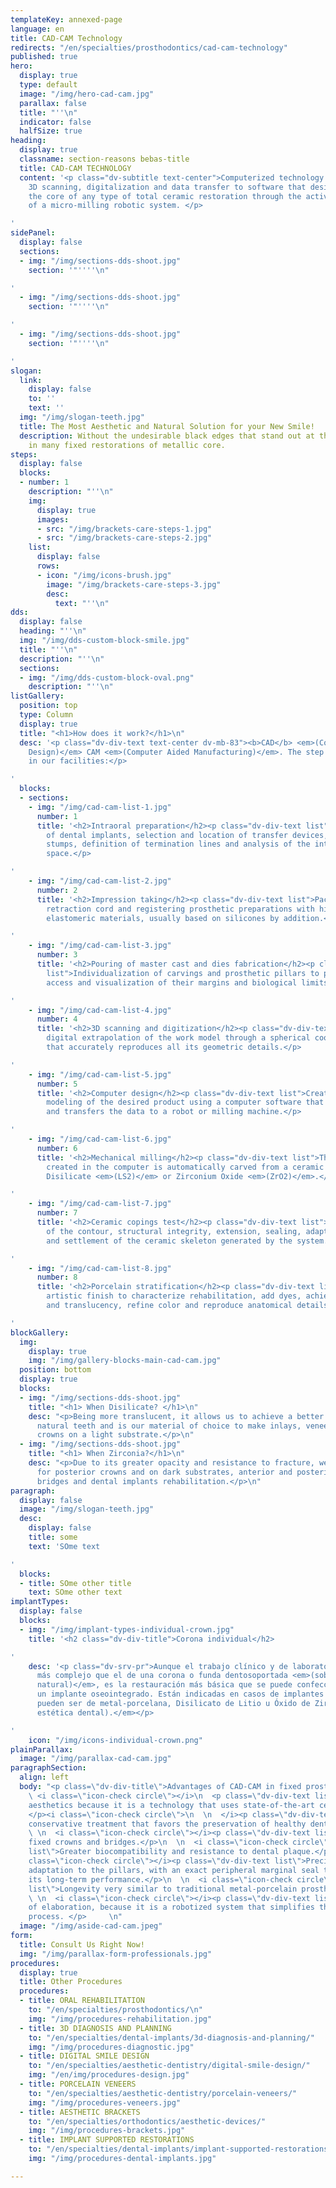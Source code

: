 ```yaml
---
templateKey: annexed-page
language: en
title: CAD-CAM Technology
redirects: "/en/specialties/prosthodontics/cad-cam-technology"
published: true
hero:
  display: true
  type: default
  image: "/img/hero-cad-cam.jpg"
  parallax: false
  title: "''\n"
  indicator: false
  halfSize: true
heading:
  display: true
  classname: section-reasons bebas-title
  title: CAD-CAM TECHNOLOGY
  content: '<p class="dv-subtitle text-center">Computerized technology that allows
    3D scanning, digitalization and data transfer to software that designs and builds
    the core of any type of total ceramic restoration through the activation and control
    of a micro-milling robotic system. </p>

'
sidePanel:
  display: false
  sections:
  - img: "/img/sections-dds-shoot.jpg"
    section: '"''''\n"

'
  - img: "/img/sections-dds-shoot.jpg"
    section: '"''''\n"

'
  - img: "/img/sections-dds-shoot.jpg"
    section: '"''''\n"

'
slogan:
  link:
    display: false
    to: ''
    text: ''
  img: "/img/slogan-teeth.jpg"
  title: The Most Aesthetic and Natural Solution for your New Smile!
  description: Without the undesirable black edges that stand out at the gum level
    in many fixed restorations of metallic core.
steps:
  display: false
  blocks:
  - number: 1
    description: "''\n"
    img:
      display: true
      images:
      - src: "/img/brackets-care-steps-1.jpg"
      - src: "/img/brackets-care-steps-2.jpg"
    list:
      display: false
      rows:
      - icon: "/img/icons-brush.jpg"
        image: "/img/brackets-care-steps-3.jpg"
        desc:
          text: "''\n"
dds:
  display: false
  heading: "''\n"
  img: "/img/dds-custom-block-smile.jpg"
  title: "''\n"
  description: "''\n"
  sections:
  - img: "/img/dds-custom-block-oval.png"
    description: "''\n"
listGallery:
  position: top
  type: Column
  display: true
  title: "<h1>How does it work?</h1>\n"
  desc: '<p class="dv-div-text text-center dv-mb-83"><b>CAD</b> <em>(Computer Aided
    Design)</em> CAM <em>(Computer Aided Manufacturing)</em>. The step by step process
    in our facilities:</p>

'
  blocks:
  - sections:
    - img: "/img/cad-cam-list-1.jpg"
      number: 1
      title: '<h2>Intraoral preparation</h2><p class="dv-div-text list">Exposition
        of dental implants, selection and location of transfer devices, carving of
        stumps, definition of termination lines and analysis of the interocclusal
        space.</p>

'
    - img: "/img/cad-cam-list-2.jpg"
      number: 2
      title: '<h2>Impression taking</h2><p class="dv-div-text list">Packaging of the
        retraction cord and registering prosthetic preparations with high fidelity
        elastomeric materials, usually based on silicones by addition.</p>

'
    - img: "/img/cad-cam-list-3.jpg"
      number: 3
      title: '<h2>Pouring of master cast and dies fabrication</h2><p class="dv-div-text
        list">Individualization of carvings and prosthetic pillars to provide better
        access and visualization of their margins and biological limits.</p>

'
    - img: "/img/cad-cam-list-4.jpg"
      number: 4
      title: '<h2>3D scanning and digitization</h2><p class="dv-div-text list">Three-dimensional
        digital extrapolation of the work model through a spherical coordinate system
        that accurately reproduces all its geometric details.</p>

'
    - img: "/img/cad-cam-list-5.jpg"
      number: 5
      title: '<h2>Computer design</h2><p class="dv-div-text list">Creation and 3D
        modeling of the desired product using a computer software that draws the infrastructure
        and transfers the data to a robot or milling machine.</p>

'
    - img: "/img/cad-cam-list-6.jpg"
      number: 6
      title: '<h2>Mechanical milling</h2><p class="dv-div-text list">The restoration
        created in the computer is automatically carved from a ceramic block of Lithium
        Disilicate <em>(LS2)</em> or Zirconium Oxide <em>(ZrO2)</em>.</p>

'
    - img: "/img/cad-cam-list-7.jpg"
      number: 7
      title: '<h2>Ceramic copings test</h2><p class="dv-div-text list">Verification
        of the contour, structural integrity, extension, sealing, adaptation, stability
        and settlement of the ceramic skeleton generated by the system.</p>

'
    - img: "/img/cad-cam-list-8.jpg"
      number: 8
      title: '<h2>Porcelain stratification</h2><p class="dv-div-text list">Manual
        artistic finish to characterize rehabilitation, add dyes, achieve polychromatism
        and translucency, refine color and reproduce anatomical details.</p>

'
blockGallery:
  img:
    display: true
    img: "/img/gallery-blocks-main-cad-cam.jpg"
  position: bottom
  display: true
  blocks:
  - img: "/img/sections-dds-shoot.jpg"
    title: "<h1> When Disilicate? </h1>\n"
    desc: "<p>Being more translucent, it allows us to achieve a better mimicry with
      natural teeth and is our material of choice to make inlays, veneers and anterior
      crowns on a light substrate.</p>\n"
  - img: "/img/sections-dds-shoot.jpg"
    title: "<h1> When Zirconia?</h1>\n"
    desc: "<p>Due to its greater opacity and resistance to fracture, we indicate it
      for posterior crowns and on dark substrates, anterior and posterior ceramic
      bridges and dental implants rehabilitation.</p>\n"
paragraph:
  display: false
  image: "/img/slogan-teeth.jpg"
  desc:
    display: false
    title: some
    text: 'SOme text

'
  blocks:
  - title: SOme other title
    text: SOme other text
implantTypes:
  display: false
  blocks:
  - img: "/img/implant-types-individual-crown.jpg"
    title: '<h2 class="dv-div-title">Corona individual</h2>

'
    desc: '<p class="dv-srv-pr">Aunque el trabajo clínico y de laboratorio es mucho
      más complejo que el de una corona o funda dentosoportada <em>(sobre un diente
      natural)</em>, es la restauración más básica que se puede confeccionar sobre
      un implante oseointegrado. Están indicadas en casos de implantes unitarios y
      pueden ser de metal-porcelana, Disilicato de Litio u Óxido de Zirconio <em>(alta
      estética dental).</em></p>

'
    icon: "/img/icons-individual-crown.png"
plainParallax:
  image: "/img/parallax-cad-cam.jpg"
paragraphSection:
  align: left
  body: "<p class=\"dv-div-title\">Advantages of CAD-CAM in fixed prosthodontics</p>\n
    \ <i class=\"icon-check circle\"></i>\n  <p class=\"dv-div-text list\">High dental
    aesthetics because it is a technology that uses state-of-the-art ceramic systems.
    </p><i class=\"icon-check circle\">\n  \n  </i><p class=\"dv-div-text list\">More
    conservative treatment that favors the preservation of healthy dental tissue.</p>\n
    \ \n  <i class=\"icon-check circle\"></i><p class=\"dv-div-text list\">100% metal-free
    fixed crowns and bridges.</p>\n  \n  <i class=\"icon-check circle\"></i><p class=\"dv-div-text
    list\">Greater biocompatibility and resistance to dental plaque.</p>\n  \n  <i
    class=\"icon-check circle\"></i><p class=\"dv-div-text list\">Precision in the
    adaptation to the pillars, with an exact peripheral marginal seal that guarantees
    its long-term performance.</p>\n  \n  <i class=\"icon-check circle\"></i><p class=\"dv-div-text
    list\">Longevity very similar to traditional metal-porcelain prostheses.</p>\n
    \ \n  <i class=\"icon-check circle\"></i><p class=\"dv-div-text list\">Rapidity
    of elaboration, because it is a robotized system that simplifies the laboratory
    process. </p>     \n"
  image: "/img/aside-cad-cam.jpeg"
form:
  title: Consult Us Right Now!
  img: "/img/parallax-form-professionals.jpg"
procedures:
  display: true
  title: Other Procedures
  procedures:
  - title: ORAL REHABILITATION
    to: "/en/specialties/prosthodontics/\n"
    img: "/img/procedures-rehabilitation.jpg"
  - title: 3D DIAGNOSIS AND PLANNING
    to: "/en/specialties/dental-implants/3d-diagnosis-and-planning/"
    img: "/img/procedures-diagnostic.jpg"
  - title: DIGITAL SMILE DESIGN
    to: "/en/specialties/aesthetic-dentistry/digital-smile-design/"
    img: "/en/img/procedures-design.jpg"
  - title: PORCELAIN VENEERS
    to: "/en/specialties/aesthetic-dentistry/porcelain-veneers/"
    img: "/img/procedures-veneers.jpg"
  - title: AESTHETIC BRACKETS
    to: "/en/specialties/orthodontics/aesthetic-devices/"
    img: "/img/procedures-brackets.jpg"
  - title: IMPLANT SUPPORTED RESTORATIONS
    to: "/en/specialties/dental-implants/implant-supported-restorations/"
    img: "/img/procedures-dental-implants.jpg"

---
```

